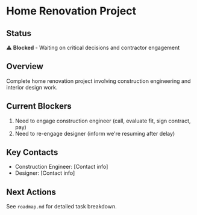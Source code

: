 # Home Renovation Project

## Status
⚠️ **Blocked** - Waiting on critical decisions and contractor engagement

## Overview
Complete home renovation project involving construction engineering and interior design work.

## Current Blockers
1. Need to engage construction engineer (call, evaluate fit, sign contract, pay)
2. Need to re-engage designer (inform we're resuming after delay)

## Key Contacts
- Construction Engineer: [Contact info]
- Designer: [Contact info]

## Next Actions
See `roadmap.md` for detailed task breakdown.

